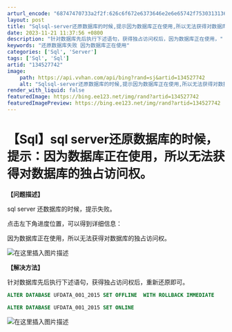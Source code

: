 ```yaml
---
arturl_encode: "68747470733a2f2f:626c6f672e6373646e2e6e65742f753031313639363932382f:61727469636c652f64657461696c732f313334353237373432"
layout: post
title: "Sqlsql-server还原数据库的时候,提示因为数据库正在使用,所以无法获得对数据库的独占访问权"
date: 2023-11-21 11:37:56 +0800
description: "针对数据库先后执行下述语句，获得独占访问权后，因为数据库正在使用，"
keywords: "还原数据库失败 因为数据库正在使用"
categories: ['Sql', 'Server']
tags: ['Sql', 'Sql']
artid: "134527742"
image:
    path: https://api.vvhan.com/api/bing?rand=sj&artid=134527742
    alt: "Sqlsql-server还原数据库的时候,提示因为数据库正在使用,所以无法获得对数据库的独占访问权"
render_with_liquid: false
featuredImage: https://bing.ee123.net/img/rand?artid=134527742
featuredImagePreview: https://bing.ee123.net/img/rand?artid=134527742
---
```


# 【Sql】sql server还原数据库的时候，提示：因为数据库正在使用，所以无法获得对数据库的独占访问权。

**【问题描述】**
  
sql server 还数据库的时候，提示失败。
  
点击左下角进度位置，可以得到详细信息：
  
因为数据库正在使用，所以无法获得对数据库的独占访问权。
  
![在这里插入图片描述](https://i-blog.csdnimg.cn/blog_migrate/3e515f4a9886830b02daceb050ea00fe.png)

**【解决方法】**
  
针对数据库先后执行下述语句，获得独占访问权后，重新还原即可。

```sql
ALTER DATABASE UFDATA_001_2015 SET OFFLINE  WITH ROLLBACK IMMEDIATE

ALTER DATABASE UFDATA_001_2015 SET ONLINE 

```

![在这里插入图片描述](https://i-blog.csdnimg.cn/blog_migrate/5c5b0014267233d22cbf38e62fdcba69.png)